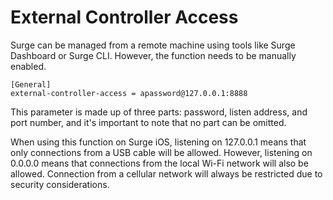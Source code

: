 # External Controller Access

Surge can be managed from a remote machine using tools like Surge Dashboard or Surge CLI. However, the function needs to be manually enabled.

```
[General]
external-controller-access = apassword@127.0.0.1:8888
```

This parameter is made up of three parts: password, listen address, and port number, and it's important to note that no part can be omitted. 

When using this function on Surge iOS, listening on 127.0.0.1 means that only connections from a USB cable will be allowed. However, listening on 0.0.0.0 means that connections from the local Wi-Fi network will also be allowed.  Connection from a cellular network will always be restricted due to security considerations.